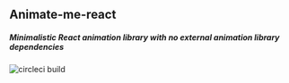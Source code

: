 ## Animate-me-react

##### Minimalistic React animation library with no external animation library dependencies
![circleci build](https://circleci.com/gh/UrosNikolic/animate-me-react/tree/master.svg?style=shield&circle-token=d5ece5cb0e6c850b6603937ab052a5c2241f9c57)
